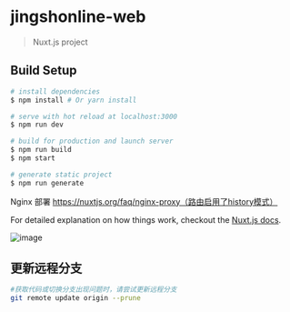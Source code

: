 # jingshonline-web

> Nuxt.js project

## Build Setup

``` bash
# install dependencies
$ npm install # Or yarn install

# serve with hot reload at localhost:3000
$ npm run dev

# build for production and launch server
$ npm run build
$ npm start

# generate static project
$ npm run generate
```

Nginx 部署 https://nuxtjs.org/faq/nginx-proxy（路由启用了history模式）

For detailed explanation on how things work, checkout the [Nuxt.js docs](https://github.com/nuxt/nuxt.js).

![image](https://code.jingshonline.net/jingshonline/frontend/jingshonline-web/raw/master/code.jpg)

## 更新远程分支






```bash
#获取代码或切换分支出现问题时，请尝试更新远程分支
git remote update origin --prune
```

